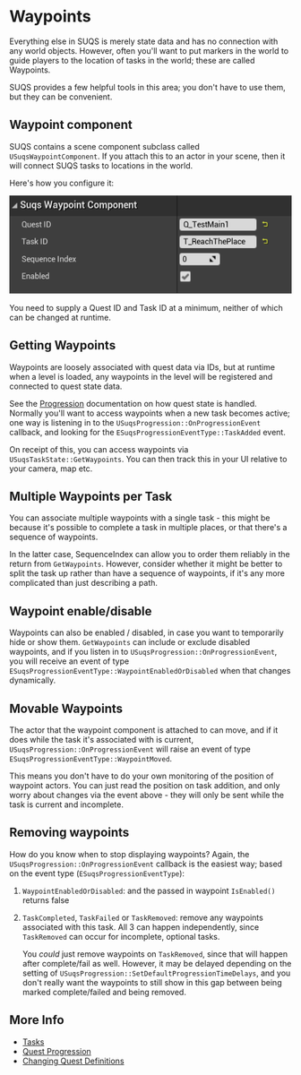 # Waypoints

Everything else in SUQS is merely state data and has no connection with any
world objects. However, often you'll want to put markers in the world to guide
players to the location of tasks in the world; these are called Waypoints.

SUQS provides a few helpful tools in this area; you don't have to use them,
but they can be convenient.

## Waypoint component

SUQS contains a scene component subclass called `USuqsWaypointComponent`. 
If you attach this to an actor in your scene, then it will connect SUQS tasks to 
locations in the world.

Here's how you configure it:

![Waypoint Config](img/waypointdetails.png)

You need to supply a Quest ID and Task ID at a minimum, neither of which can be
changed at runtime.

## Getting Waypoints

Waypoints are loosely associated with quest data via IDs, but at runtime
when a level is loaded, any waypoints in the level will be registered and
connected to quest state data. 

See the [Progression](Progression.md) documentation on how quest state is handled.
Normally you'll want to access waypoints when a new task becomes active; one way
is listening in to the `USuqsProgression::OnProgressionEvent` callback,
and looking for the `ESuqsProgressionEventType::TaskAdded` event.

On receipt of this, you can access waypoints via `USuqsTaskState::GetWaypoints`. 
You can then track this in your UI relative to your camera, map etc.

## Multiple Waypoints per Task

You can associate multiple waypoints with a single task - this might be because
it's possible to complete a task in multiple places, or that there's a sequence
of waypoints. 

In the latter case, SequenceIndex can allow you to order them
reliably in the return from `GetWaypoints`. However, consider whether it might
be better to split the task up rather than have a sequence of waypoints, if it's
any more complicated than just describing a path.

## Waypoint enable/disable

Waypoints can also be enabled / disabled, in case you want to temporarily hide or
show them. `GetWaypoints` can include or exclude disabled waypoints, and if you
listen in to `USuqsProgression::OnProgressionEvent`, you will receive an event 
of type `ESuqsProgressionEventType::WaypointEnabledOrDisabled` when that changes
dynamically.

## Movable Waypoints

The actor that the waypoint component is attached to can move, and if it does
while the task it's associated with is current, `USuqsProgression::OnProgressionEvent`
will raise an event of type `ESuqsProgressionEventType::WaypointMoved`.

This means you don't have to do your own monitoring of the position of waypoint
actors. You can just read the position on task addition, and only worry about
changes via the event above - they will only be sent while the task is current and
incomplete.


## Removing waypoints

How do you know when to stop displaying waypoints? Again, the `USuqsProgression::OnProgressionEvent`
callback is the easiest way; based on the event type (`ESuqsProgressionEventType`):

1. `WaypointEnabledOrDisabled`: and the passed in waypoint `IsEnabled()` returns false
1. `TaskCompleted`, `TaskFailed` or `TaskRemoved`: remove any waypoints associated with this task. All 3 can happen independently, since `TaskRemoved` can occur for incomplete, optional tasks.

    You *could* just remove waypoints on `TaskRemoved`, since that will happen
    after complete/fail as well. However, it may be delayed depending on
    the setting of `USuqsProgression::SetDefaultProgressionTimeDelays`, and you
    don't really want the waypoints to still show in this gap between being
    marked complete/failed and being removed.


## More Info

* [Tasks](Tasks.md)
* [Quest Progression](Progression.md)
* [Changing Quest Definitions](ChangingQuestDefinitions.md)